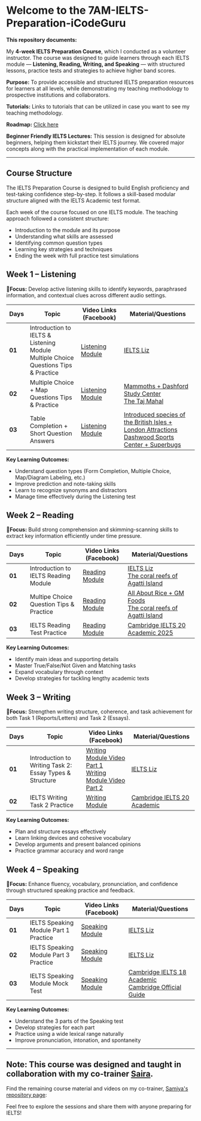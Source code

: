# Welcome to the 7AM-IELTS-Preparation-iCodeGuru
**This repository documents:**

My **4-week IELTS Preparation Course**, which I conducted as a volunteer instructor.
The course was designed to guide learners through each IELTS module — **Listening, Reading, Writing, and Speaking** — with structured lessons, practice tests and strategies to achieve higher band scores.

**Purpose:** To provide accessible and structured IELTS preparation resources for learners at all levels, while demonstrating my teaching methodology to prospective institutions and collaborators.

**Tutorials:** Links to tutorials that can be utilized in case you want to see my teaching methodology.

**Roadmap:** [Click here](https://docs.google.com/document/d/1KuRUsrp1SDTLdA43-7bw3VnYlxsAxbG6rDmEQsEeuGI/edit?usp=sharing)

**Beginner Friendly IELTS Lectures:** This session is designed for absolute beginners, helping them kickstart their IELTS journey. We covered major concepts along with the practical implementation of each module.

---

## Course Structure
The IELTS Preparation Course is designed to build English proficiency and test-taking confidence step-by-step. It follows a skill-based modular structure aligned with the IELTS Academic test format.

Each week of the course focused on one IELTS module. The teaching approach followed a consistent structure:
- Introduction to the module and its purpose
- Understanding what skills are assessed
- Identifying common question types
- Learning key strategies and techniques
- Ending the week with full practice test simulations

## Week 1 – Listening
🎯**Focus:** Develop active listening skills to identify keywords, paraphrased information, and contextual clues across different audio settings.

| Days | Topic | Video Links (Facebook) | Material/Questions |
|------|-------|------------------------|--------------------|
| **01** | Introduction to IELTS & Listening Module <br> Multiple Choice Questions Tips & Practice| [Listening Module](https://www.facebook.com/watch/?v=1698416964120705&rdid=nsZgrkgMPwaqkfXP) | [IELTS Liz](https://ieltsliz.com/ielts-listening/)|
| **02** | Multiple Choice + Map Questions Tips & Practice  | [Listening Module](https://www.facebook.com/watch/?v=754206800585575&rdid=pUibo62p5eNn7L8A) | [Mammoths + Dashford Study Center](https://ieltsliz.com/ielts-listening-multiple-choice-essential-tips/) <br> [The Taj Mahal](https://ieltsliz.com/ielts-map-listening-practice/) |
| **03** | Table Completion + Short Question Answers | [Listening Module](https://www.facebook.com/watch/?v=1313246323734371&rdid=1rtUjLw5XDciKVde) | [Introduced species of the British Isles + London Attractions](https://ieltsliz.com/ielts-listening-practice-tables/) <br> [Dashwood Sports Center + Superbugs](https://ieltsliz.com/ielts-listening-practice-lesson/) |

**Key Learning Outcomes:**
- Understand question types (Form Completion, Multiple Choice, Map/Diagram Labeling, etc.)
- Improve prediction and note-taking skills
- Learn to recognize synonyms and distractors
- Manage time effectively during the Listening test

## Week 2 – Reading
🎯**Focus:** Build strong comprehension and skimming-scanning skills to extract key information efficiently under time pressure.

| Days | Topic | Video Links (Facebook) | Material/Questions |
|------|-------|------------------------|--------------------|
| **01** | Introduction to IELTS Reading Module| [Reading Module](https://www.facebook.com/watch/?v=25163512359904508&rdid=13HpFAI19ISxYv2J) | [IELTS Liz](https://ieltsliz.com/ielts-reading-lessons-information-and-tips/) <br> [The coral reefs of Agatti Island](https://elt.oup.com/elt/students/ielts/pdf/exams_ielts_mc_pt_read01.pdf?cc=gb&selLanguage=en)|
| **02** | Multipe Choice Question Tips & Practice  | [Reading Module](https://www.facebook.com/watch/?v=719246801144560&ref=sharing) | [All About Rice + GM Foods](https://ieltsliz.com/ielts-reading-multiple-choice/) <br> [The coral reefs of Agatti Island](https://elt.oup.com/elt/students/ielts/pdf/exams_ielts_mc_pt_read01.pdf?cc=gb&selLanguage=en)|
| **03** | IELTS Reading Test Practice | [Reading Module](https://www.facebook.com/watch/?v=1407339197024993&rdid=GBKM9e95q1Gd4Jh6) | [Cambridge IELTS 20 Academic 2025](https://www.jumpinto.com/ielts/practice/academic/20/1/reading/1) |

**Key Learning Outcomes:**
- Identify main ideas and supporting details
- Master True/False/Not Given and Matching tasks
- Expand vocabulary through context
- Develop strategies for tackling lengthy academic texts

## Week 3 – Writing
🎯**Focus:** Strengthen writing structure, coherence, and task achievement for both Task 1 (Reports/Letters) and Task 2 (Essays).

| Days | Topic | Video Links (Facebook) | Material/Questions |
|------|-------|------------------------|--------------------|
| **01** | Introduction to Writing Task 2: Essay Types & Structure | [Writing Module Video Part 1](https://www.facebook.com/watch/?v=1509454740055845&rdid=7WeeIkpHLQmvrcaN) <br> [Writing Module Video Part 2](https://www.facebook.com/watch/?v=658375480632790&rdid=K5hwADS7FgilqNAv) | [IELTS Liz](https://ieltsliz.com/ielts-writing-task-2/) |
| **02** | IELTS Writing Task 2 Practice | [Writing Module](https://www.facebook.com/watch/?v=1716327072375758&rdid=adsau89BjKrPPWKF) | [Cambridge IELTS 20 Academic](https://www.jumpinto.com/ielts/practice/academic/20/2/writing/2)|

**Key Learning Outcomes:**
- Plan and structure essays effectively
- Learn linking devices and cohesive vocabulary
- Develop arguments and present balanced opinions
- Practice grammar accuracy and word range

## Week 4 – Speaking
🎯**Focus:** Enhance fluency, vocabulary, pronunciation, and confidence through structured speaking practice and feedback.

| Days | Topic | Video Links (Facebook) | Material/Questions |
|------|-------|------------------------|--------------------|
| **01** | IELTS Speaking Module Part 1 Practice | [Speaking Module](https://www.facebook.com/watch/?v=1144820490881324&rdid=KqdNgJoGoPMRf01H) | [IELTS Liz](https://ieltsliz.com/ielts-speaking-part-1-topics/) |
| **02** | IELTS Speaking Module Part 3 Practice | [Speaking Module](https://www.facebook.com/watch/?v=888568403496407&rdid=cD90YgOeUQ7izwuZ) | [IELTS Liz](https://ieltsliz.com/ielts-speaking-part-3-topics-2/)|
| **03** | IELTS Speaking Module Mock Test | [Speaking Module](https://www.facebook.com/watch/?v=1869231967361574&rdid=9xNovwrwwqgCEeea) | [Cambridge IELTS 18 Academic](https://www.jumpinto.com/ielts/practice/academic/18/1/speaking/1) <br> [Cambridge Official Guide](https://www.jumpinto.com/ielts/practice/academic/og/1/speaking/1) |

**Key Learning Outcomes:**
- Understand the 3 parts of the Speaking test
- Develop strategies for each part
- Practice using a wide lexical range naturally
- Improve pronunciation, intonation, and spontaneity
  
---

## Note: This course was designed and taught in collaboration with my co-trainer [Saira](https://github.com/Samiya-AW).

Find the remaining course material and videos on my co-trainer, [Samiya's repository page](https://github.com/Samiya-AW/Voluntary-IELTS-Teaching?tab=readme-ov-file):

Feel free to explore the sessions and share them with anyone preparing for IELTS!

